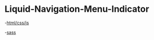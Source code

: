 # Liquid-Navigation-Menu-Indicator

-[html/css/js](https://www.youtube.com/watch?v=argynmjupK8)

-[sass](https://www.youtube.com/watch?v=PYm6QkM7bOU&ab_channel=Bedimcode)
